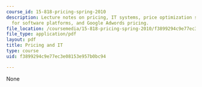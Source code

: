 ```yaml
---
course_id: 15-818-pricing-spring-2010
description: Lecture notes on pricing, IT systems, price optimization software, pricing
  for software platforms, and Google Adwords pricing.
file_location: /coursemedia/15-818-pricing-spring-2010/f3899294c9e77ec3e08153e957b0bc94_MIT15_818S10_lec06.pdf
file_type: application/pdf
layout: pdf
title: Pricing and IT
type: course
uid: f3899294c9e77ec3e08153e957b0bc94

---
```

None